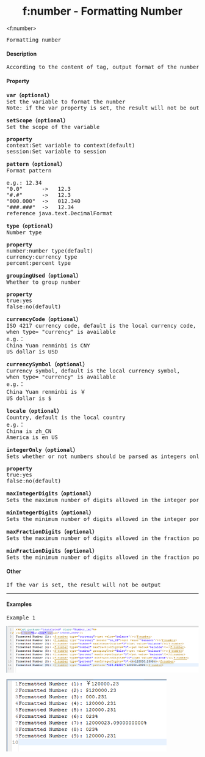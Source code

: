 # <div align="center">f:number - Formatting Number</div> #

&lt;f:number&gt;
<pre>
Formatting number
</pre>

#### Description ####

<pre>
According to the content of tag, output format of the number, or set the variable.
</pre>

#### Property ####

<pre>
<b>var（optional）</b>
Set the variable to format the number
Note: if the var property is set, the result will not be output
</pre>

<pre>
<b>setScope（optional）</b>
Set the scope of the variable

<b>property</b>
context:Set variable to context(default)
session:Set variable to session
</pre>

<pre>
<b>pattern（optional）</b>
Format pattern

e.g.: 12.34
"0.0"      ->   12.3      
"#.#"      ->   12.3
"000.000"  ->   012.340
"###.###"  ->   12.34 
reference java.text.DecimalFormat
</pre>

<pre>
<b>type（optional）</b>
Number type

<b>property</b>
number:number type(default)
currency:currency type
percent:percent type
</pre>

<pre>
<b>groupingUsed（optional）</b>
Whether to group number

<b>property</b>
true:yes
false:no(default)
</pre>

<pre>
<b>currencyCode（optional）</b>
ISO 4217 currency code, default is the local currency code, 
when type= "currency" is available
e.g.：
China Yuan renminbi is CNY
US dollar is USD
</pre>

<pre>
<b>currencySymbol（optional）</b>
Currency symbol, default is the local currency symbol, 
when type= "currency" is available
e.g.：
China Yuan renminbi is ￥
US dollar is $
</pre>

<pre>
<b>locale（optional）</b>
Country, default is the local country
e.g.：
China is zh_CN
America is en_US
</pre>

<pre>
<b>integerOnly（optional）</b>
Sets whether or not numbers should be parsed as integers only

<b>property</b>
true:yes
false:no(default)
</pre>

<pre>
<b>maxIntegerDigits（optional）</b>
Sets the maximum number of digits allowed in the integer portion of a number
</pre>

<pre>
<b>minIntegerDigits（optional）</b>
Sets the minimum number of digits allowed in the integer portion of a number
</pre>

<pre>
<b>maxFractionDigits（optional）</b>
Sets the maximum number of digits allowed in the fraction portion of a number
</pre>

<pre>
<b>minFractionDigits（optional）</b>
Sets the minimum number of digits allowed in the fraction portion of a number
</pre>

#### Other ####

<pre>
If the var is set, the result will not be output
</pre>

----------

#### Examples ####

<pre>
Example 1
</pre>

![](image/f_number_tag_template1.png)

![](image/f_number_result1.png)